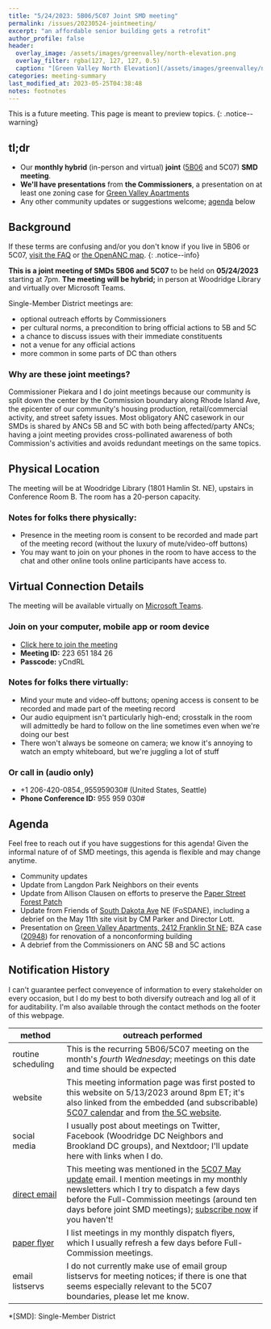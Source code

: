 ```yaml
---
title: "5/24/2023: 5B06/5C07 Joint SMD meeting"
permalink: /issues/20230524-jointmeeting/
excerpt: "an affordable senior building gets a retrofit"
author_profile: false
header:
  overlay_image: /assets/images/greenvalley/north-elevation.png
  overlay_filter: rgba(127, 127, 127, 0.5)
  caption: "[Green Valley North Elevation](/assets/images/greenvalley/north-elevation.png)"
categories: meeting-summary
last_modified_at: 2023-05-25T04:38:48
notes: footnotes
---
```

This is a future meeting. This page is meant to preview topics.
{: .notice--warning}

## tl;dr
- Our **monthly hybrid** (in-person and virtual) **joint** ([5B06](https://anc5b06.com) and 5C07) **SMD meeting**.
- **We'll have presentations** from **the Commissioners**, a presentation on at least one zoning case for [Green Valley Apartments](/issues/greenvalley/)
- Any other community updates or suggestions welcome; [agenda](#agenda) below

## Background
If these terms are confusing and/or you don't know if you live in 5B06 or 5C07, [visit the FAQ](/ancs/) or [the OpenANC map](https://openanc.org).
{: .notice--info}

**This is a joint meeting of SMDs 5B06 and 5C07** to be held on **05/24/2023** starting at 7pm. **The meeting will be hybrid;** in person at Woodridge Library and virtually over Microsoft Teams.

Single-Member District meetings are:
- optional outreach efforts by Commissioners
- per cultural norms, a precondition to bring official actions to 5B and 5C
- a chance to discuss issues with their immediate constituents
- not a venue for any official actions
- more common in some parts of DC than others

### Why are these joint meetings?
Commissioner Piekara and I do joint meetings because our community is split down the center by the Commission boundary along Rhode Island Ave, the epicenter of our community's housing production, retail/commercial activity, and street safety issues. Most obligatory ANC casework in our SMDs is shared by ANCs 5B and 5C with both being affected/party ANCs; having a joint meeting provides cross-pollinated awareness of both Commission's activities and avoids redundant meetings on the same topics.

## Physical Location
The meeting will be at Woodridge Library (1801 Hamlin St. NE), upstairs in Conference Room B. The room has a 20-person capacity.

### Notes for folks there physically:
- Presence in the meeting room is consent to be recorded and made part of the meeting record (without the luxury of mute/video-off buttons)
- You may want to join on your phones in the room to have access to the chat and other online tools online participants have access to.

## Virtual Connection Details
The meeting will be available virtually on [Microsoft Teams](https://www.microsoft.com/en-us/microsoft-teams/download-app).
### Join on your computer, mobile app or room device
- [Click here to join the meeting](https://teams.microsoft.com/l/meetup-join/19%3ameeting_YTJjOWU0ZjktMWU3Mi00YmE2LTkyYjUtYmUzYzJlMWE2NGUy%40thread.v2/0?context=%7b%22Tid%22%3a%228fe449f1-8b94-4fb7-9906-6f939da82d73%22%2c%22Oid%22%3a%22fe41fa96-a564-4c7e-bcd4-e44346276d35%22%7d)
- **Meeting ID:** 223 651 184 26
- **Passcode:** yCndRL

### Notes for folks there virtually:
- Mind your mute and video-off buttons; opening access is consent to be recorded and made part of the meeting record
- Our audio equipment isn't particularly high-end; crosstalk in the room will admittedly be hard to follow on the line sometimes even when we're doing our best
- There won't always be someone on camera; we know it's annoying to watch an empty whiteboard, but we're juggling a lot of stuff

### Or call in (audio only)
- +1 206-420-0854,,955959030# (United States, Seattle)
- **Phone Conference ID:** 955 959 030#

## Agenda
Feel free to reach out if you have suggestions for this agenda! Given the informal nature of of SMD meetings, this agenda is flexible and may change anytime.

- Community updates
- Update from Langdon Park Neighbors on their events
- Update from Allison Clausen on efforts to preserve the [Paper Street Forest Patch](/issues/paperstreetforestpatch)
- Update from Friends of [South Dakota Ave](/issues/sda/) NE (FoSDANE), including a debrief on the May 11th site visit by CM Parker and Director Lott.
- Presentation on [Green Valley Apartments, 2412 Franklin St NE](/issues/greenvalley/); BZA case ([20948](https://app.dcoz.dc.gov/Home/ViewCase?case_id=20948)) for renovation of a nonconforming building
- A debrief from the Commissioners on ANC 5B and 5C actions

## Notification History
I can't guarantee perfect conveyence of information to every stakeholder on every occasion, but I do my best to both diversify outreach and log all of it for auditability. I'm also available through the contact methods on the footer of this webpage.

|method|outreach performed|
|---|---|
|routine scheduling|This is the recurring 5B06/5C07 meeting on the month's *fourth Wednesday*; meetings on this date and time should be expected|
|website|This meeting information page was first posted to this website on 5/13/2023 around 8pm ET; it's also linked from the embedded (and subscribable) [5C07 calendar](/calendar/) and from [the 5C website](https://anc-5c.com/calendar/).|
|social media|I usually post about meetings on Twitter, Facebook (Woodridge DC Neighbors and Brookland DC groups), and Nextdoor; I'll update here with links when I do.|
|[direct email](https://us9.campaign-archive.com/home/?u=208f79fec14599c11c77bc927&id=150da6f8d6)|This meeting was mentioned in the [5C07 May update](https://us9.campaign-archive.com/?u=208f79fec14599c11c77bc927&id=409e99a715) email. I mention meetings in my monthly newsletters which I try to dispatch a few days before the Full-Commission meetings (around ten days before joint SMD meetings); [subscribe now](https://anc5c07.us9.list-manage.com/subscribe/post) if you haven't!|
|[paper flyer](/flyers/)|I list meetings in my monthly dispatch flyers, which I usually refresh a few days before Full-Commission meetings.|
|email listservs|I do not currently make use of email group listservs for meeting notices; if there is one that seems especially relevant to the 5C07 boundaries, please let me know.|

*[SMD]: Single-Member District